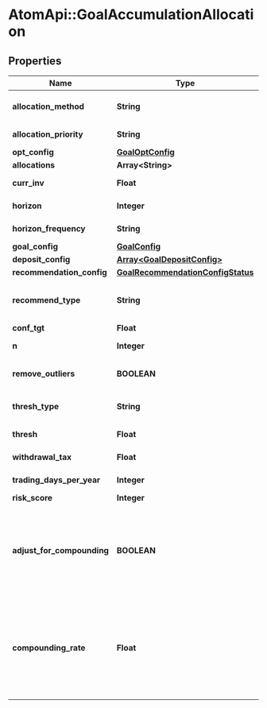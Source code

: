 # AtomApi::GoalAccumulationAllocation

## Properties
Name | Type | Description | Notes
------------ | ------------- | ------------- | -------------
**allocation_method** | **String** | The allocation universe source, either create or select | 
**allocation_priority** | **String** | Priority when allocating, either risk or goal | 
**opt_config** | [**GoalOptConfig**](GoalOptConfig.md) |  | [optional] 
**allocations** | **Array&lt;String&gt;** |  | [optional] 
**curr_inv** | **Float** | The current amount invested | 
**horizon** | **Integer** | The accumulation goal horizon | 
**horizon_frequency** | **String** | Frequency in relation to the horizon | 
**goal_config** | [**GoalConfig**](GoalConfig.md) |  | 
**deposit_config** | [**Array&lt;GoalDepositConfig&gt;**](GoalDepositConfig.md) | The deposit attributes | [optional] 
**recommendation_config** | [**GoalRecommendationConfigStatus**](GoalRecommendationConfigStatus.md) |  | [optional] 
**recommend_type** | **String** | The type of recommended action | [optional] [default to &#39;horizon&#39;]
**conf_tgt** | **Float** | The confidence target | [optional] 
**n** | **Integer** | The number of Monte Carlo simulations to run | [optional] 
**remove_outliers** | **BOOLEAN** | If TRUE, remove outlying results | [optional] [default to true]
**thresh_type** | **String** | The goal deviation threshold type | [optional] [default to &#39;perc&#39;]
**thresh** | **Float** | The goal deviation threshold value | [optional] 
**withdrawal_tax** | **Float** | The tax rate for withdrawals | [optional] 
**trading_days_per_year** | **Integer** | Days per year a portfolio trades | [optional] 
**risk_score** | **Integer** | The investor&#39;s risk score | [optional] 
**adjust_for_compounding** | **BOOLEAN** | If true, adjust periodic deposit amounts for compounding based on compounding_rate. This applies when a deposit’s dep_frequency is shorter than horizon_frequency. Defaults to false. | [optional] [default to false]
**compounding_rate** | **Float** | The annualized rate to use when approximating a compounding effect on deposits. This value must be defined and adjust_for_compounding must be true in order to activate compounding adjustment. Defaults to 0. | [optional] 


